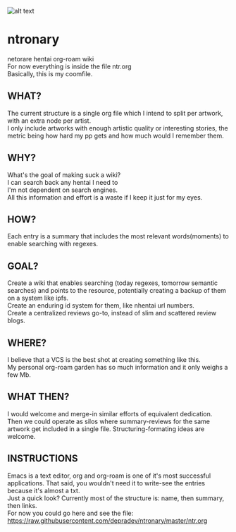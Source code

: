![alt text](https://files.catbox.moe/eg1bec.png)

# ntronary
netorare hentai org-roam wiki  
For now everything is inside the file ntr.org  
Basically, this is my coomfile.  
    
## WHAT?
The current structure is a single org file which I intend to split per artwork, with an extra node per artist.  
I only include artworks with enough artistic quality or interesting stories, the metric being how hard my pp gets and how much would I remember them.  
## WHY?
What's the goal of making suck a wiki?  
I can search back any hentai I need to  
I'm not dependent on search engines.  
All this information and effort is a waste if I keep it just for my eyes.
## HOW?
Each entry is a summary that includes the most relevant words(moments) to enable searching with regexes.  
## GOAL?
Create a wiki that enables searching (today regexes, tomorrow semantic searches) and points to the resource, potentially creating a backup of them on a system like ipfs.  
Create an enduring id system for them, like nhentai url numbers.  
Create a centralized reviews go-to, instead of slim and scattered review blogs.  
## WHERE?
I believe that a VCS is the best shot at creating something like this.  
My personal org-roam garden has so much information and it only weighs a few Mb.  
## WHAT THEN?
I would welcome and merge-in similar efforts of equivalent dedication.  
Then we could operate as silos where summary-reviews for the same artwork get included in a single file.
Structuring-formating ideas are welcome.
## INSTRUCTIONS
Emacs is a text editor, org and org-roam is one of it's most successful applications. That said, you wouldn't need it to write-see the entries because it's almost a txt.  
Just a quick look? Currently most of the structure is: name, then summary, then links.  
For now you could go here and see the file: 
https://raw.githubusercontent.com/depradev/ntronary/master/ntr.org
